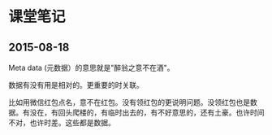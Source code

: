 # 课堂笔记

## 2015-08-18

Meta data (元数据）的意思就是"醉翁之意不在酒"。

数据有没有用是相对的。更重要的时关联。

比如用微信红包点名，意不在红包。没有领红包的更说明问题。没领红包也是数据。有没在，有回头爬楼的，有临时出去的，有不好意思的，还有土豪。也许时间不对，也许时差。这些都是数据。

